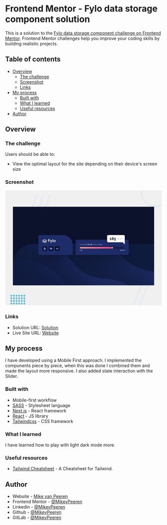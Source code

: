 # Frontend Mentor - Fylo data storage component solution

This is a solution to the [Fylo data storage component challenge on Frontend Mentor](https://www.frontendmentor.io/challenges/fylo-data-storage-component-1dZPRbV5n). Frontend Mentor challenges help you improve your coding skills by building realistic projects.

## Table of contents

- [Overview](#overview)
  - [The challenge](#the-challenge)
  - [Screenshot](#screenshot)
  - [Links](#links)
- [My process](#my-process)
  - [Built with](#built-with)
  - [What I learned](#what-i-learned)
  - [Useful resources](#useful-resources)
- [Author](#author)

## Overview

### The challenge

Users should be able to:

- View the optimal layout for the site depending on their device's screen size

### Screenshot

![desktop-design](/public/desktop-preview.jpg)

### Links

- Solution URL: [Solution](https://www.frontendmentor.io/challenges/fylo-data-storage-component-1dZPRbV5n/hub/fylo-data-storage-component-nextjs-mantinedev-T1aXTOPah4)
- Live Site URL: [Website](https://fylo-data-storage-component-two-beta.vercel.app/)

## My process

I have developed using a Mobile First approach. I implemented the components piece by piece, when this was done I combined them and made the layout more responsive. I also added state interaction with the Slider.

### Built with

- Mobile-first workflow
- [SASS](https://sass-lang.com/) - Stylesheet language
- [Next.js](https://nextjs.org/) - React framework
- [React](https://reactjs.org/) - JS library
- [Tailwindcss](https://tailwindcss.com/) - CSS framework

### What I learned

I have learned how to play with light dark mode more.

### Useful resources

- [Tailwind Cheatsheet](https://nerdcave.com/tailwind-cheat-sheet) - A Cheatsheet for Tailwind.

## Author

- Website - [Mike van Peeren](https://mikevpeeren.nl/)
- Frontend Mentor - [@MikevPeeren](https://www.frontendmentor.io/profile/MikevPeeren)
- Linkedin - [@MikevPeeren](https://www.linkedin.com/in/mikevpeeren/)
- Github - [@MikevPeeren](https://www.github.com/MikevPeeren)
- GitLab - [@MikevPeeren](https://www.gitlab.com/MikevPeeren)
